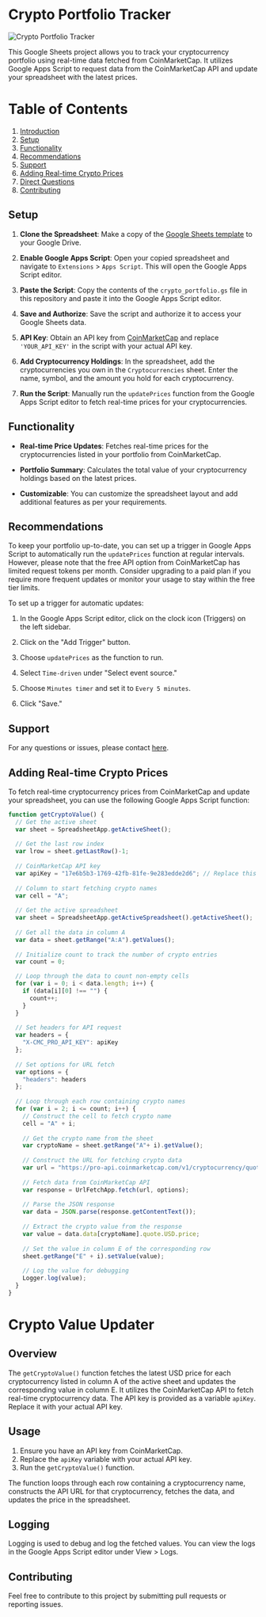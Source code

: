 # Crypto Portfolio Tracker

![Crypto Portfolio Tracker](https://i.ibb.co/LhnMQ5R/Crypto-Portfolio-tracker-google-sheets.png)

This Google Sheets project allows you to track your cryptocurrency portfolio using real-time data fetched from CoinMarketCap. It utilizes Google Apps Script to request data from the CoinMarketCap API and update your spreadsheet with the latest prices.

# Table of Contents

1. [Introduction](#introduction)
2. [Setup](#setup)
3. [Functionality](#functionality)
4. [Recommendations](#recommendations)
5. [Support](#Support)
6. [Adding Real-time Crypto Prices](#adding-real-time-crypto-prices)
7. [Direct Questions](#direct-questions)
8. [Contributing](#contributing)

## Setup

1. **Clone the Spreadsheet**: Make a copy of the [Google Sheets template](https://docs.google.com/spreadsheets/d/1jJYahSsV-q7SyyeQlDUovDmQT0NAwOzn__CePDycqfs/edit?usp=sharing) to your Google Drive.

2. **Enable Google Apps Script**: Open your copied spreadsheet and navigate to `Extensions` > `Apps Script`. This will open the Google Apps Script editor.

3. **Paste the Script**: Copy the contents of the `crypto_portfolio.gs` file in this repository and paste it into the Google Apps Script editor.

4. **Save and Authorize**: Save the script and authorize it to access your Google Sheets data.

5. **API Key**: Obtain an API key from [CoinMarketCap](https://coinmarketcap.com/api/) and replace `'YOUR_API_KEY'` in the script with your actual API key.

6. **Add Cryptocurrency Holdings**: In the spreadsheet, add the cryptocurrencies you own in the `Cryptocurrencies` sheet. Enter the name, symbol, and the amount you hold for each cryptocurrency.

7. **Run the Script**: Manually run the `updatePrices` function from the Google Apps Script editor to fetch real-time prices for your cryptocurrencies.

## Functionality

- **Real-time Price Updates**: Fetches real-time prices for the cryptocurrencies listed in your portfolio from CoinMarketCap.
  
- **Portfolio Summary**: Calculates the total value of your cryptocurrency holdings based on the latest prices.

- **Customizable**: You can customize the spreadsheet layout and add additional features as per your requirements.

## Recommendations

To keep your portfolio up-to-date, you can set up a trigger in Google Apps Script to automatically run the `updatePrices` function at regular intervals. However, please note that the free API option from CoinMarketCap has limited request tokens per month. Consider upgrading to a paid plan if you require more frequent updates or monitor your usage to stay within the free tier limits.

To set up a trigger for automatic updates:

1. In the Google Apps Script editor, click on the clock icon (Triggers) on the left sidebar.

2. Click on the "Add Trigger" button.

3. Choose `updatePrices` as the function to run.

4. Select `Time-driven` under "Select event source."

5. Choose `Minutes timer` and set it to `Every 5 minutes`.

6. Click "Save."

## Support
For any questions or issues, please contact [here](https://github.com/0xrphl/Google-calendar-events-analysis-Google-sheets-Google-App-Scripts-Looker-Studio-/issues/new).

## Adding Real-time Crypto Prices

To fetch real-time cryptocurrency prices from CoinMarketCap and update your spreadsheet, you can use the following Google Apps Script function:

```javascript
function getCryptoValue() {
  // Get the active sheet
  var sheet = SpreadsheetApp.getActiveSheet();
  
  // Get the last row index
  var lrow = sheet.getLastRow()-1;
  
  // CoinMarketCap API key
  var apiKey = "17e6b5b3-1769-42fb-81fe-9e283edde2d6"; // Replace this with your actual API key
  
  // Column to start fetching crypto names
  var cell = "A";
  
  // Get the active spreadsheet
  var sheet = SpreadsheetApp.getActiveSpreadsheet().getActiveSheet();
  
  // Get all the data in column A
  var data = sheet.getRange("A:A").getValues();
  
  // Initialize count to track the number of crypto entries
  var count = 0;

  // Loop through the data to count non-empty cells
  for (var i = 0; i < data.length; i++) {
    if (data[i][0] !== "") {
      count++;
    }
  }
  
  // Set headers for API request
  var headers = {
    "X-CMC_PRO_API_KEY": apiKey
  };
  
  // Set options for URL fetch
  var options = {
    "headers": headers
  };
  
  // Loop through each row containing crypto names
  for (var i = 2; i <= count; i++) {
    // Construct the cell to fetch crypto name
    cell = "A" + i;
    
    // Get the crypto name from the sheet
    var cryptoName = sheet.getRange("A"+ i).getValue();
    
    // Construct the URL for fetching crypto data
    var url = "https://pro-api.coinmarketcap.com/v1/cryptocurrency/quotes/latest?symbol=" + cryptoName + "&convert=USD";
    
    // Fetch data from CoinMarketCap API
    var response = UrlFetchApp.fetch(url, options);
    
    // Parse the JSON response
    var data = JSON.parse(response.getContentText());
    
    // Extract the crypto value from the response
    var value = data.data[cryptoName].quote.USD.price;
    
    // Set the value in column E of the corresponding row
    sheet.getRange("E" + i).setValue(value);
    
    // Log the value for debugging
    Logger.log(value);
  }
}
```

# Crypto Value Updater

## Overview

The `getCryptoValue()` function fetches the latest USD price for each cryptocurrency listed in column A of the active sheet and updates the corresponding value in column E. It utilizes the CoinMarketCap API to fetch real-time cryptocurrency data. The API key is provided as a variable `apiKey`. Replace it with your actual API key.

## Usage

1. Ensure you have an API key from CoinMarketCap.
2. Replace the `apiKey` variable with your actual API key.
3. Run the `getCryptoValue()` function.

The function loops through each row containing a cryptocurrency name, constructs the API URL for that cryptocurrency, fetches the data, and updates the price in the spreadsheet.

## Logging

Logging is used to debug and log the fetched values. You can view the logs in the Google Apps Script editor under View > Logs.

## Contributing

Feel free to contribute to this project by submitting pull requests or reporting issues.
